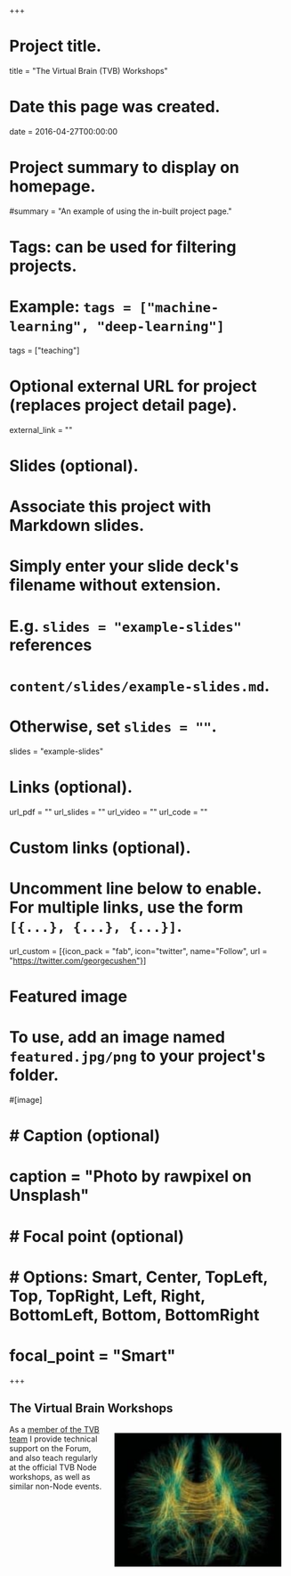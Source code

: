 +++
# Project title.
title = "The Virtual Brain (TVB) Workshops"


# Date this page was created.
date = 2016-04-27T00:00:00

# Project summary to display on homepage.
#summary = "An example of using the in-built project page."

# Tags: can be used for filtering projects.
# Example: `tags = ["machine-learning", "deep-learning"]`
tags = ["teaching"]

# Optional external URL for project (replaces project detail page).
external_link = ""

# Slides (optional).
#   Associate this project with Markdown slides.
#   Simply enter your slide deck's filename without extension.
#   E.g. `slides = "example-slides"` references 
#   `content/slides/example-slides.md`.
#   Otherwise, set `slides = ""`.
slides = "example-slides"

# Links (optional).
url_pdf = ""
url_slides = ""
url_video = ""
url_code = ""

# Custom links (optional).
#   Uncomment line below to enable. For multiple links, use the form `[{...}, {...}, {...}]`.
url_custom = [{icon_pack = "fab", icon="twitter", name="Follow", url = "https://twitter.com/georgecushen"}]

# Featured image
# To use, add an image named `featured.jpg/png` to your project's folder. 
#[image]
#  # Caption (optional)
#  caption = "Photo by rawpixel on Unsplash"
  
#  # Focal point (optional)
#  # Options: Smart, Center, TopLeft, Top, TopRight, Left, Right, BottomLeft, Bottom, BottomRight
#  focal_point = "Smart"


+++

## The Virtual Brain Workshops

<img style="float: right; margin: 15px 15px 15px 15px;" src="/img/streamlines.jpg"  width="300" />

As a [member of the TVB team](http://www.thevirtualbrain.org/tvb/zwei/teamwork-contributors) I provide technical support on the Forum, and also teach regularly at the official TVB Node workshops, as well as similar non-Node events.

<br>
<br>
<br>


